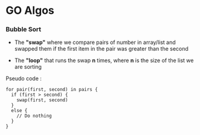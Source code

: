 # GO Algos

### Bubble Sort

- The <b>"swap"</b> where we compare pairs of number in array/list and swapped them if the first item in the pair was greater than the second

- The <b>"loop"</b> that runs the swap <b>n</b> times, where <b>n</b> is the size of the list we are sorting

Pseudo code :

```
for pair(first, second) in pairs {
  if (first > second) {
    swap(first, second)
  }
  else {
    // Do nothing
  }
}
```
